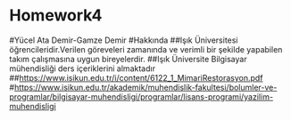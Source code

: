 # Homework4
#Yücel Ata Demir-Gamze Demir
#Hakkında
##Işık Üniversitesi öğrencileridir.Verilen göreveleri zamanında ve verimli bir şekilde yapabilen
takım çalışmasına uygun bireyelerdir.
##Işık Üniversite Bilgisayar mühendisliği ders içeriklerini almaktadır 
##https://www.isikun.edu.tr/i/content/6122_1_MimariRestorasyon.pdf
#https://www.isikun.edu.tr/akademik/muhendislik-fakultesi/bolumler-ve-programlar/bilgisayar-muhendisligi/programlar/lisans-programi/yazilim-muhendisligi
#
